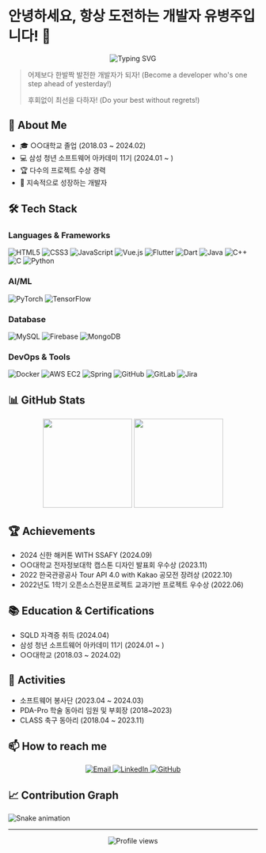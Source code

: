 
# 안녕하세요, 항상 도전하는 개발자 유병주입니다! 👋

<div align="center">
  <img src="https://readme-typing-svg.herokuapp.com?font=Fira+Code&pause=1000&color=2C90F7&center=true&vCenter=true&width=435&lines=Backend+Developer;AI+%26+Machine+Learning+Enthusiast;Always+learning+new+things" alt="Typing SVG" />
</div>

> 어제보다 한발짝 발전한 개발자가 되자! (Become a developer who's one step ahead of yesterday!)
> 
> 후회없이 최선을 다하자! (Do your best without regrets!)



## 🚀 About Me
- 🎓 ○○대학교 졸업 (2018.03 ~ 2024.02)
- 💻 삼성 청년 소프트웨어 아카데미 11기 (2024.01 ~ )
- 🏆 다수의 프로젝트 수상 경력
- 🌱 지속적으로 성장하는 개발자

## 🛠️ Tech Stack

### Languages & Frameworks
![HTML5](https://img.shields.io/badge/-HTML5-E34F26?style=flat-square&logo=html5&logoColor=white)
![CSS3](https://img.shields.io/badge/-CSS3-1572B6?style=flat-square&logo=css3)
![JavaScript](https://img.shields.io/badge/-JavaScript-F7DF1E?style=flat-square&logo=javascript&logoColor=black)
![Vue.js](https://img.shields.io/badge/-Vue.js-4FC08D?style=flat-square&logo=vue.js&logoColor=white)
![Flutter](https://img.shields.io/badge/-Flutter-02569B?style=flat-square&logo=flutter)
![Dart](https://img.shields.io/badge/-Dart-0175C2?style=flat-square&logo=dart)
![Java](https://img.shields.io/badge/-Java-007396?style=flat-square&logo=java)
![C++](https://img.shields.io/badge/-C++-00599C?style=flat-square&logo=c%2B%2B)
![C](https://img.shields.io/badge/-C-A8B9CC?style=flat-square&logo=c&logoColor=white)
![Python](https://img.shields.io/badge/-Python-3776AB?style=flat-square&logo=python&logoColor=white)

### AI/ML
![PyTorch](https://img.shields.io/badge/-PyTorch-EE4C2C?style=flat-square&logo=pytorch&logoColor=white)
![TensorFlow](https://img.shields.io/badge/-TensorFlow-FF6F00?style=flat-square&logo=tensorflow&logoColor=white)

### Database
![MySQL](https://img.shields.io/badge/-MySQL-4479A1?style=flat-square&logo=mysql&logoColor=white)
![Firebase](https://img.shields.io/badge/-Firebase-FFCA28?style=flat-square&logo=firebase&logoColor=black)
![MongoDB](https://img.shields.io/badge/-MongoDB-47A248?style=flat-square&logo=mongodb&logoColor=white)

### DevOps & Tools
![Docker](https://img.shields.io/badge/-Docker-2496ED?style=flat-square&logo=docker&logoColor=white)
![AWS EC2](https://img.shields.io/badge/-AWS%20EC2-232F3E?style=flat-square&logo=amazon-aws)
![Spring](https://img.shields.io/badge/-Spring-6DB33F?style=flat-square&logo=spring&logoColor=white)
![GitHub](https://img.shields.io/badge/-GitHub-181717?style=flat-square&logo=github)
![GitLab](https://img.shields.io/badge/-GitLab-FCA121?style=flat-square&logo=gitlab)
![Jira](https://img.shields.io/badge/-Jira-0052CC?style=flat-square&logo=jira)

## 📊 GitHub Stats

<div align="center">
  <img height="180em" src="https://github-readme-stats.vercel.app/api?username=youbj&show_icons=true&theme=radical&include_all_commits=true&count_private=true"/>
  <img height="180em" src="https://github-readme-stats.vercel.app/api/top-langs/?username=youbj&layout=compact&langs_count=7&theme=radical"/>
</div>

## 🏆 Achievements
- 2024 신한 해커톤 WITH SSAFY (2024.09)
- ○○대학교 전자정보대학 캡스톤 디자인 발표회 우수상 (2023.11)
- 2022 한국관광공사 Tour API 4.0 with Kakao 공모전 장려상 (2022.10)
- 2022년도 1학기 오픈소스전문프로젝트 교과기반 프로젝트 우수상 (2022.06)

## 📚 Education & Certifications
- SQLD 자격증 취득 (2024.04)
- 삼성 청년 소프트웨어 아카데미 11기 (2024.01 ~ )
- ○○대학교 (2018.03 ~ 2024.02)

## 🌟 Activities
- 소프트웨어 봉사단 (2023.04 ~ 2024.03)
- PDA-Pro 학술 동아리 임원 및 부회장 (2018~2023)
- CLASS 축구 동아리 (2018.04 ~ 2023.11)

## 📫 How to reach me
<p align="center">
  <a href="mailto:youbj213@gmail.com">
    <img src="https://img.shields.io/badge/-Email-red?style=flat-square&logo=gmail&logoColor=white" alt="Email" />
  </a>
  <a href="https://www.linkedin.com/in/your-linkedin/">
    <img src="https://img.shields.io/badge/-LinkedIn-0077B5?style=flat-square&logo=linkedin&logoColor=white" alt="LinkedIn" />
  </a>
  <a href="https://github.com/youbj">
    <img src="https://img.shields.io/badge/-GitHub-181717?style=flat-square&logo=github" alt="GitHub" />
  </a>
</p>

## 📈 Contribution Graph

![Snake animation](https://github.com/YooByeongJu/YooByeongJu/blob/output/github-contribution-grid-snake.svg)

---

<p align="center">
  <img src="https://komarev.com/ghpvc/?username=YooByeongJu&label=Profile%20views&color=0e75b6&style=flat" alt="Profile views" />
</p>
